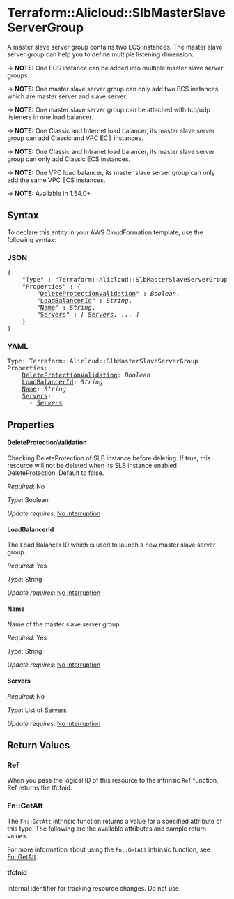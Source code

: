 # Terraform::Alicloud::SlbMasterSlaveServerGroup

A master slave server group contains two ECS instances. The master slave server group can help you to define multiple listening dimension.

-> **NOTE:** One ECS instance can be added into multiple master slave server groups.

-> **NOTE:** One master slave server group can only add two ECS instances, which are master server and slave server.

-> **NOTE:** One master slave server group can be attached with tcp/udp listeners in one load balancer.

-> **NOTE:** One Classic and Internet load balancer, its master slave server group can add Classic and VPC ECS instances.

-> **NOTE:** One Classic and Intranet load balancer, its master slave server group can only add Classic ECS instances.

-> **NOTE:** One VPC load balancer, its master slave server group can only add the same VPC ECS instances.

-> **NOTE:** Available in 1.54.0+

## Syntax

To declare this entity in your AWS CloudFormation template, use the following syntax:

### JSON

<pre>
{
    "Type" : "Terraform::Alicloud::SlbMasterSlaveServerGroup",
    "Properties" : {
        "<a href="#deleteprotectionvalidation" title="DeleteProtectionValidation">DeleteProtectionValidation</a>" : <i>Boolean</i>,
        "<a href="#loadbalancerid" title="LoadBalancerId">LoadBalancerId</a>" : <i>String</i>,
        "<a href="#name" title="Name">Name</a>" : <i>String</i>,
        "<a href="#servers" title="Servers">Servers</a>" : <i>[ <a href="servers.md">Servers</a>, ... ]</i>
    }
}
</pre>

### YAML

<pre>
Type: Terraform::Alicloud::SlbMasterSlaveServerGroup
Properties:
    <a href="#deleteprotectionvalidation" title="DeleteProtectionValidation">DeleteProtectionValidation</a>: <i>Boolean</i>
    <a href="#loadbalancerid" title="LoadBalancerId">LoadBalancerId</a>: <i>String</i>
    <a href="#name" title="Name">Name</a>: <i>String</i>
    <a href="#servers" title="Servers">Servers</a>: <i>
      - <a href="servers.md">Servers</a></i>
</pre>

## Properties

#### DeleteProtectionValidation

Checking DeleteProtection of SLB instance before deleting. If true, this resource will not be deleted when its SLB instance enabled DeleteProtection. Default to false.

_Required_: No

_Type_: Boolean

_Update requires_: [No interruption](https://docs.aws.amazon.com/AWSCloudFormation/latest/UserGuide/using-cfn-updating-stacks-update-behaviors.html#update-no-interrupt)

#### LoadBalancerId

The Load Balancer ID which is used to launch a new master slave server group.

_Required_: Yes

_Type_: String

_Update requires_: [No interruption](https://docs.aws.amazon.com/AWSCloudFormation/latest/UserGuide/using-cfn-updating-stacks-update-behaviors.html#update-no-interrupt)

#### Name

Name of the master slave server group.

_Required_: Yes

_Type_: String

_Update requires_: [No interruption](https://docs.aws.amazon.com/AWSCloudFormation/latest/UserGuide/using-cfn-updating-stacks-update-behaviors.html#update-no-interrupt)

#### Servers

_Required_: No

_Type_: List of <a href="servers.md">Servers</a>

_Update requires_: [No interruption](https://docs.aws.amazon.com/AWSCloudFormation/latest/UserGuide/using-cfn-updating-stacks-update-behaviors.html#update-no-interrupt)

## Return Values

### Ref

When you pass the logical ID of this resource to the intrinsic `Ref` function, Ref returns the tfcfnid.

### Fn::GetAtt

The `Fn::GetAtt` intrinsic function returns a value for a specified attribute of this type. The following are the available attributes and sample return values.

For more information about using the `Fn::GetAtt` intrinsic function, see [Fn::GetAtt](https://docs.aws.amazon.com/AWSCloudFormation/latest/UserGuide/intrinsic-function-reference-getatt.html).

#### tfcfnid

Internal identifier for tracking resource changes. Do not use.


